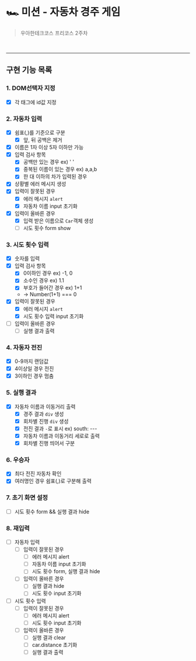 # 🏎 미션 - 자동차 경주 게임

> 우아한테크코스 프리코스 2주차

<br>

---

## 구현 기능 목록

### 1. DOM선택자 지정

- [x] 각 태그에 id값 지정

### 2. 자동차 입력

- [x] 쉼표(,)를 기준으로 구분
  - [x] 앞, 뒤 공백은 제거
- [x] 이름은 1자 이상 5자 이하만 가능
- [x] 입력 검사 항목
  - [x] 공백만 있는 경우 ex) ' '
  - [x] 중복된 이름이 있는 경우 ex) a,a,b
  - [x] 한 대 이하의 차가 입력된 경우
- [x] 상황별 에러 메시지 생성
- [x] 입력이 잘못된 경우
  - [x] 에러 메시지 `alert`
  - [x] 자동차 이름 input 초기화
- [x] 입력이 올바른 경우
  - [x] 입력 받은 이름으로 `Car`객체 생성
  - [ ] 시도 횟수 form show

### 3. 시도 횟수 입력

- [x] 숫자를 입력
- [x] 입력 검사 항목
  - [x] 0이하인 경우 ex) -1, 0
  - [x] 소수인 경우 ex) 1.1
  - [x] 부호가 들어간 경우 ex) 1+1
  - -> Number(1+1) === 0
- [x] 입력이 잘못된 경우
  - [x] 에러 메시지 `alert`
  - [x] 시도 횟수 입력 input 초기화
- [ ] 입력이 올바른 경우
  - [ ] 실행 결과 출력

### 4. 자동자 전진

- [x] 0-9까지 랜덤값
- [x] 4이상일 경우 전진
- [x] 3이하인 경우 멈춤

### 5. 실행 결과

- [x] 자동차 이름과 이동거리 출력
  - [x] 경주 결과 `div` 생성
  - [x] 회차별 진행 `div` 생성
  - [x] 전진 결과 `-`로 표시 ex) south: ---
  - [x] 자동차 이름과 이동거리 세로로 출력
  - [x] 회차별 진행 띄어서 구분

### 6. 우승자

- [x] 최다 전진 자동차 확인
- [x] 여러명인 경우 쉼표(,)로 구분해 출력

### 7. 초기 화면 설정

- [ ] 시도 횟수 form && 실행 결과 hide

### 8. 재입력

- [ ] 자동차 입력
  - [ ] 입력이 잘못된 경우
    - [ ] 에러 메시지 alert
    - [ ] 자동차 이름 input 초기화
    - [ ] 시도 횟수 form, 실행 결과 hide
  - [ ] 입력이 올바른 경우
    - [ ] 실행 결과 hide
    - [ ] 시도 횟수 input 초기화
- [ ] 시도 횟수 입력
  - [ ] 입력이 잘못된 경우
    - [ ] 에러 메시지 alert
    - [ ] 시도 횟수 input 초기화
  - [ ] 입력이 올바른 경우
    - [ ] 실행 결과 clear
    - [ ] car.distance 초기화
    - [ ] 실행 결과 출력

